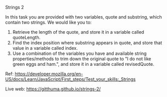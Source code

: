 Strings 2

In this task you are provided with two variables, quote and substring, which contain two strings. We would like you to:

1. Retrieve the length of the quote, and store it in a variable called quoteLength.
2. Find the index position where substring appears in quote, and store that value in a variable called index.
3. Use a combination of the variables you have and available string properties/methods to trim down the original quote to "I do not like green eggs and ham.", and store it in a variable called revisedQuote.

Ref: https://developer.mozilla.org/en-US/docs/Learn/JavaScript/First_steps/Test_your_skills:_Strings

Live web: https://gitthuma.github.io/strings-2/
